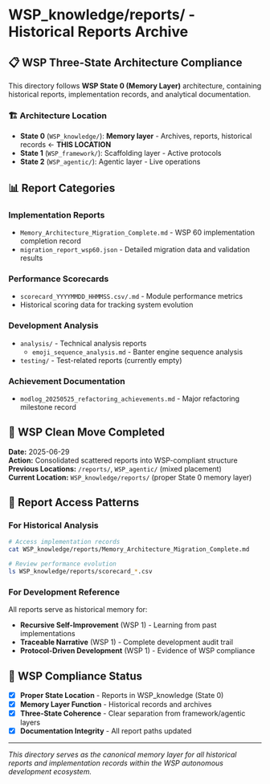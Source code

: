 # WSP_knowledge/reports/ - Historical Reports Archive

## 📋 WSP Three-State Architecture Compliance

This directory follows **WSP State 0 (Memory Layer)** architecture, containing historical reports, implementation records, and analytical documentation.

### 🏗️ Architecture Location
- **State 0** (`WSP_knowledge/`): **Memory layer** - Archives, reports, historical records ← **THIS LOCATION**
- **State 1** (`WSP_framework/`): Scaffolding layer - Active protocols  
- **State 2** (`WSP_agentic/`): Agentic layer - Live operations

## 📊 Report Categories

### Implementation Reports
- `Memory_Architecture_Migration_Complete.md` - WSP 60 implementation completion record
- `migration_report_wsp60.json` - Detailed migration data and validation results

### Performance Scorecards  
- `scorecard_YYYYMMDD_HHMMSS.csv/.md` - Module performance metrics
- Historical scoring data for tracking system evolution

### Development Analysis
- `analysis/` - Technical analysis reports
  - `emoji_sequence_analysis.md` - Banter engine sequence analysis
- `testing/` - Test-related reports (currently empty)

### Achievement Documentation
- `modlog_20250525_refactoring_achievements.md` - Major refactoring milestone record

## 🔄 WSP Clean Move Completed

**Date:** 2025-06-29  
**Action:** Consolidated scattered reports into WSP-compliant structure  
**Previous Locations:** `/reports/`, `WSP_agentic/` (mixed placement)  
**Current Location:** `WSP_knowledge/reports/` (proper State 0 memory layer)

## 📝 Report Access Patterns

### For Historical Analysis
```bash
# Access implementation records
cat WSP_knowledge/reports/Memory_Architecture_Migration_Complete.md

# Review performance evolution  
ls WSP_knowledge/reports/scorecard_*.csv
```

### For Development Reference
All reports serve as historical memory for:
- **Recursive Self-Improvement** (WSP 1) - Learning from past implementations
- **Traceable Narrative** (WSP 1) - Complete development audit trail  
- **Protocol-Driven Development** (WSP 1) - Evidence of WSP compliance

## 🎯 WSP Compliance Status

- [x] **Proper State Location** - Reports in WSP_knowledge (State 0)
- [x] **Memory Layer Function** - Historical records and archives
- [x] **Three-State Coherence** - Clear separation from framework/agentic layers
- [x] **Documentation Integrity** - All report paths updated

---

*This directory serves as the canonical memory layer for all historical reports and implementation records within the WSP autonomous development ecosystem.* 